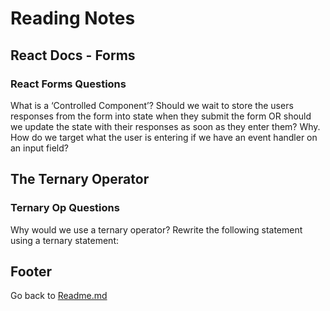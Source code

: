 # Reading Notes

## React Docs - Forms

### React Forms Questions

What is a ‘Controlled Component’?
Should we wait to store the users responses from the form into state when they submit the form OR should we update the state with their responses as soon as they enter them? Why.
How do we target what the user is entering if we have an event handler on an input field?

## The Ternary Operator

### Ternary Op Questions

Why would we use a ternary operator?
Rewrite the following statement using a ternary statement:

## Footer

Go back to [Readme.md](../README.html)  
